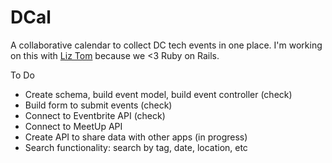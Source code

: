 DCal
====

A collaborative calendar to collect DC tech events in one place. I'm working on this with [Liz Tom](https://github.com/liztom) because we <3 Ruby on Rails.

To Do
- Create schema, build event model, build event controller (check)
- Build form to submit events (check)
- Connect to Eventbrite API (check)
- Connect to MeetUp API
- Create API to share data with other apps (in progress)
- Search functionality: search by tag, date, location, etc